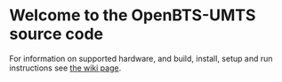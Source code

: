Welcome to the OpenBTS-UMTS source code
========================================

For information on supported hardware, and build, install, setup and run instructions see [the wiki page](http://openbts.org/w/index.php/OpenBTS-UMTS).

